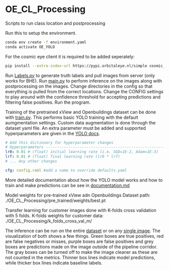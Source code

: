 # OE_CL_Processing
Scripts to run class location and postprocessing 

Run this to setup the environment.
```bash
conda env create -f environment.yaml
conda activate OE_YOLO
```

For the cosmic eye client it is required to be added seperately:
```bash
pip install --extra-index-url https://pypi.orbitaleye.nl/simple cosmic_eye_client
```

Run [Labels.py](Labels.py) to generate truth labels and pull images from server (only works for BHE). 
Run [main.py](main.py) to perform inference on the images along with postprocessing on the images. Change directories in the config so that everything is pulled from the correct locations. 
Change the CONFIG settings to play around with the confidence threshold for accepting predictions and filtering false positives. 
Run the program.

Training of the pretrained xView and Openbuildings dataset can be done with [train.py](train.py). This performs basic YOLO training with the default aumgmentation settings. Custom data augmentation is done through the dataset yaml file. An extra parameter must be added and supported hyperparameters are given in the [YOLO docs](https://docs.ultralytics.com/modes/train/#augmentation-settings-and-hyperparameters).
```yaml
# Add this dictionary for hyperparameter changes
# Hyperparameters ------------------------------------------------------------------------------------------------------
lr0: 0.01 # (float) initial learning rate (i.e. SGD=1E-2, Adam=1E-3)
lrf: 0.01 # (float) final learning rate (lr0 * lrf)
# ... Any other changes

cfg: config.raml #add a name to override defaults.yaml
```
More detailed documentation about how the YOLO model works and how to train and make predictions can be see in [documentation.md](documentation.md)


Model weights for pre-trained xView adn Openbuildings Dataset path: ./OE_CL_Processing/pre_trained/weights/best.pt

Transfer learning for customer images done with K-folds cross validation with 5 folds.
K-folds weights for customer data: ./OE_CL_Processing/k_folds_cross_val_m/

The inference can be run on the entire [dataset](main.py) or on any [single image](single_image.py). The visualization of both shows a few things. Green boxes are true positives, red are false negatives or misses, purple boxes are false positives and grey boxes are predictions made on the image outside of the pipeline corridor. The gray boxes can be turned off to make the image cleaner as these are not counted in the metrics. Thinner box lines indicate model predictions, while thicker box lines indicate baseline labels.